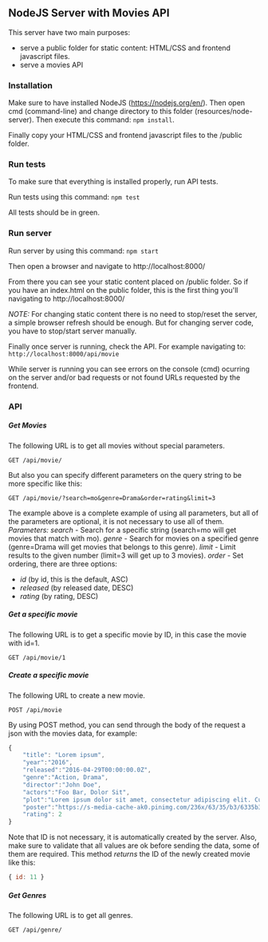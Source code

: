 ## NodeJS Server with Movies API
This server have two main purposes:
+ serve a public folder for static content: HTML/CSS and frontend javascript files.
+ serve a movies API

### Installation
Make sure to have installed NodeJS (https://nodejs.org/en/).
Then open cmd (command-line) and change directory to this folder (resources/node-server).
Then execute this command: `npm install`.

Finally copy your HTML/CSS and frontend javascript files to the /public folder.

### Run tests
To make sure that everything is installed properly, run API tests.

Run tests using this command: `npm test`

All tests should be in green.

### Run server
Run server by using this command: `npm start`

Then open a browser and navigate to http://localhost:8000/

From there you can see your static content placed on /public folder. 
So if you have an index.html on the public folder, this is the first thing you'll navigating to http://localhost:8000/

*NOTE:* For changing static content there is no need to stop/reset the server, a simple browser refresh should be enough. But for changing server code, you have to stop/start server manually.

Finally once server is running, check the API.
For example navigating to: `http://localhost:8000/api/movie`

While server is running you can see errors on the console (cmd) ocurring on the server and/or bad requests or not found URLs requested by the frontend.

### API
##### Get Movies
The following URL is to get all movies without special parameters.
```
GET /api/movie/
```

But also you can specify different parameters on the query string to be more specific like this:
```
GET /api/movie/?search=mo&genre=Drama&order=rating&limit=3
```
The example above is a complete example of using all parameters, but all of the parameters are optional, it is not necessary to use all of them.
*Parameters:*
*search* - Search for a specific string (search=mo will get movies that match with mo).
*genre* - Search for movies on a specified genre (genre=Drama will get movies that belongs to this genre).
*limit* - Limit results to the given number (limit=3 will get up to 3 movies).
*order* - Set ordering, there are three options: 
+ *id* (by id, this is the default, ASC)
+ *released* (by released date, DESC)
+ *rating* (by rating, DESC)

##### Get a specific movie
The following URL is to get a specific movie by ID, in this case the movie with id=1.
```
GET /api/movie/1
```

##### Create a specific movie
The following URL to create a new movie.
```
POST /api/movie
```
By using POST method, you can send through the body of the request a json with the movies data, for example:
```javascript
{
	"title": "Lorem ipsum",
	"year":"2016",
	"released":"2016-04-29T00:00:00.0Z",
	"genre":"Action, Drama",
	"director":"John Doe",
	"actors":"Foo Bar, Dolor Sit",
	"plot":"Lorem ipsum dolor sit amet, consectetur adipiscing elit. Curabitur porttitor ipsum ut elit dignissim vestibulum. Nulla ullamcorper mauris in eros luctus luctus. Praesent id posuere tellus, et malesuada felis.",
	"poster":"https://s-media-cache-ak0.pinimg.com/236x/63/35/b3/6335b33481b913f437b4e395cf71f9b6.jpg",
	"rating": 2
}
```
Note that ID is not necessary, it is automatically created by the server. 
Also, make sure to validate that all values are ok before sending the data, some of them are required.
This method *returns* the ID of the newly created movie like this:
```javascript
{ id: 11 }
```

##### Get Genres
The following URL is to get all genres.
```
GET /api/genre/
```